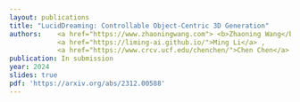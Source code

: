 ```yaml
---
layout: publications
title: "LucidDreaming: Controllable Object-Centric 3D Generation"
authors:    <a href="https://www.zhaoningwang.com"> <b>Zhaoning Wang</b></a> ,    
            <a href="https://liming-ai.github.io/">Ming Li</a> ,
            <a href="https://www.crcv.ucf.edu/chenchen/">Chen Chen</a>
publication: In submission
year: 2024
slides: true
pdf: 'https://arxiv.org/abs/2312.00588'
---
```

